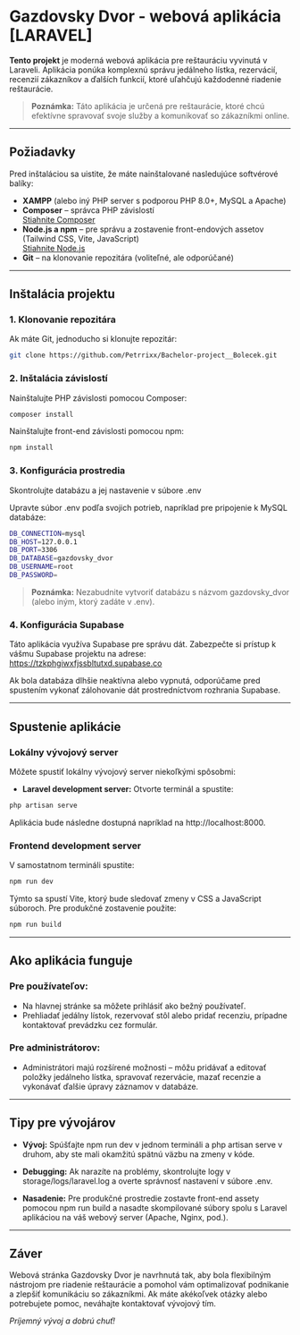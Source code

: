 # Gazdovsky Dvor - webová aplikácia [LARAVEL]

**Tento projekt** je moderná webová aplikácia pre reštauráciu vyvinutá v Laraveli. Aplikácia ponúka komplexnú správu jedálneho lístka, rezervácií, recenzií zákazníkov a ďalších funkcií, ktoré uľahčujú každodenné riadenie reštaurácie.

> **Poznámka:** Táto aplikácia je určená pre reštaurácie, ktoré chcú efektívne spravovať svoje služby a komunikovať so zákazníkmi online.

---

## Požiadavky

Pred inštaláciou sa uistite, že máte nainštalované nasledujúce softvérové balíky:

- **XAMPP** (alebo iný PHP server s podporou PHP 8.0+, MySQL a Apache)
- **Composer** – správca PHP závislostí  
  [Stiahnite Composer](https://getcomposer.org/)
- **Node.js a npm** – pre správu a zostavenie front-endových assetov (Tailwind CSS, Vite, JavaScript)  
  [Stiahnite Node.js](https://nodejs.org/)
- **Git** – na klonovanie repozitára (voliteľné, ale odporúčané)

---

## Inštalácia projektu

### 1. Klonovanie repozitára

Ak máte Git, jednoducho si klonujte repozitár:

```bash
git clone https://github.com/Petrrixx/Bachelor-project__Bolecek.git
```

### 2. Inštalácia závislostí

Nainštalujte PHP závislosti pomocou Composer:
```bash
composer install
```
Nainštalujte front-end závislosti pomocou npm:
```bash
npm install
```

### 3. Konfigurácia prostredia

Skontrolujte databázu a jej nastavenie v súbore .env

Upravte súbor .env podľa svojich potrieb, napríklad pre pripojenie k MySQL databáze:
```bash
DB_CONNECTION=mysql
DB_HOST=127.0.0.1
DB_PORT=3306
DB_DATABASE=gazdovsky_dvor
DB_USERNAME=root
DB_PASSWORD=
```
> **Poznámka:** Nezabudnite vytvoriť databázu s názvom gazdovsky_dvor (alebo iným, ktorý zadáte v .env).

### 4. Konfigurácia Supabase

Táto aplikácia využíva Supabase pre správu dát. Zabezpečte si prístup k vášmu Supabase projektu na adrese:
https://tzkphgiwxfjssbltutxd.supabase.co

Ak bola databáza dlhšie neaktívna alebo vypnutá, odporúčame pred spustením vykonať zálohovanie dát prostredníctvom rozhrania Supabase.

---

## Spustenie aplikácie

### Lokálny vývojový server
Môžete spustiť lokálny vývojový server niekoľkými spôsobmi:

- **Laravel development server:** Otvorte terminál a spustite:
```bash
php artisan serve
```
Aplikácia bude následne dostupná napríklad na http://localhost:8000.

### Frontend development server
V samostatnom termináli spustite:
```bash
npm run dev
```
Týmto sa spustí Vite, ktorý bude sledovať zmeny v CSS a JavaScript súboroch. Pre produkčné zostavenie použite:
```bash
npm run build
```

---

## Ako aplikácia funguje

### Pre používateľov:
- Na hlavnej stránke sa môžete prihlásiť ako bežný používateľ.
- Prehliadať jedálny lístok, rezervovať stôl alebo pridať recenziu, prípadne kontaktovať prevádzku cez formulár.

### Pre administrátorov:
- Administrátori majú rozšírené možnosti – môžu pridávať a editovať položky jedálneho lístka, spravovať rezervácie, mazať recenzie a vykonávať ďalšie úpravy záznamov v databáze.

---

## Tipy pre vývojárov

- **Vývoj:**
Spúšťajte npm run dev v jednom termináli a php artisan serve v druhom, aby ste mali okamžitú spätnú väzbu na zmeny v kóde.

- **Debugging:**
Ak narazíte na problémy, skontrolujte logy v storage/logs/laravel.log a overte správnosť nastavení v súbore .env.

- **Nasadenie:**
Pre produkčné prostredie zostavte front-end assety pomocou npm run build a nasadte skompilované súbory spolu s Laravel aplikáciou na váš webový server (Apache, Nginx, pod.).

---

## Záver

Webová stránka Gazdovsky Dvor je navrhnutá tak, aby bola flexibilným nástrojom pre riadenie reštaurácie a pomohol vám optimalizovať podnikanie a zlepšiť komunikáciu so zákazníkmi. Ak máte akékoľvek otázky alebo potrebujete pomoc, neváhajte kontaktovať vývojový tím.

*Príjemný vývoj a dobrú chuť!*
